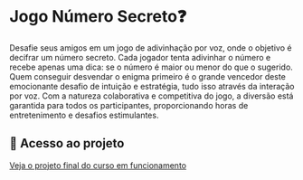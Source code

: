 # Jogo Número Secreto❓
Desafie seus amigos em um jogo de adivinhação por voz, onde o objetivo é decifrar um número secreto. Cada jogador tenta adivinhar o número e recebe apenas uma dica: se o número é maior ou menor do que o sugerido. Quem conseguir desvendar o enigma primeiro é o grande vencedor deste emocionante desafio de intuição e estratégia, tudo isso através da interação por voz. Com a natureza colaborativa e competitiva do jogo, a diversão está garantida para todos os participantes, proporcionando horas de entretenimento e desafios estimulantes.

## 📁 Acesso ao projeto
[Veja o projeto final do curso em funcionamento](https://jogo-numero-secreto-sandy-iota.vercel.app/)
